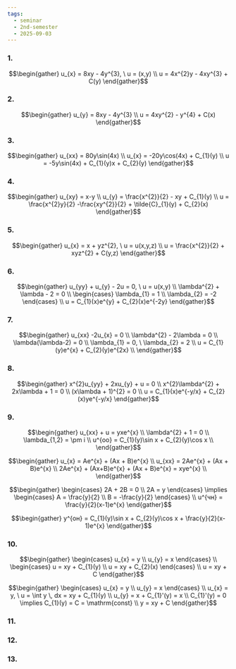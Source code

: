 ```yaml
---
tags:
  - seminar
  - 2nd-semester
  - 2025-09-03
---
```


### 1.

$$\begin{gather}
u_{x} = 8xy - 4y^{3}, \ u = (x,y) \\
u = 4x^{2}y - 4xy^{3} + C(y)
\end{gather}$$

### 2.

$$\begin{gather}
u_{y} = 8xy - 4y^{3} \\
u = 4xy^{2} - y^{4} + C(x)
\end{gather}$$

### 3. 

$$\begin{gather}
u_{xx} = 80y\sin(4x) \\
u_{x} = -20y\cos(4x) + C_{1}(y) \\
u = -5y\sin(4x) + C_{1}(y)x + C_{2}(y)
\end{gather}$$

### 4.

$$\begin{gather}
u_{xy} = x-y \\
u_{y} = \frac{x^{2}}{2} - xy + C_{1}(y) \\
u = \frac{x^{2}y}{2} -\frac{xy^{2}}{2} + \tilde{C}_{1}(y) + C_{2}(x)
\end{gather}$$

### 5.

$$\begin{gather}
u_{x} = x + yz^{2}, \ u = u(x,y,z) \\
u = \frac{x^{2}}{2} + xyz^{2} + C(y,z)
\end{gather}$$

### 6.

$$\begin{gather}
u_{yy} + u_{y} - 2u = 0, \ u = u(x,y) \\
\lambda^{2} + \lambda - 2 = 0 \\
\begin{cases}
\lambda_{1} = 1 \\
\lambda_{2} = -2
\end{cases} \\
u = C_{1}(x)e^{y} + C_{2}(x)e^{-2y}
\end{gather}$$

### 7.

$$\begin{gather}
u_{xx} -2u_{x} = 0 \\
\lambda^{2} - 2\lambda = 0 \\
\lambda(\lambda-2) = 0 \\
\lambda_{1} = 0, \ \lambda_{2} = 2 \\
u = C_{1}(y)e^{x} + C_{2}(y)e^{2x} \\
\end{gather}$$

### 8.

$$\begin{gather}
x^{2}u_{yy} + 2xu_{y} + u = 0 \\
x^{2}\lambda^{2} + 2x\lambda + 1 = 0 \\
(x\lambda + 1)^{2} = 0 \\
u = C_{1}(x)e^{-y/x} + C_{2}(x)ye^{-y/x}
\end{gather}$$

### 9.

$$\begin{gather}
u_{xx} + u = yxe^{x} \\
\lambda^{2} + 1 = 0 \\
\lambda_{1,2} = \pm i \\
u^{оо} = C_{1}(y)\sin x + C_{2}(y)\cos x \\
\end{gather}$$

$$\begin{gather}
u_{x} = Ae^{x} + (Ax + B)e^{x} \\
u_{xx} = 2Ae^{x} + (Ax + B)e^{x} \\
2Ae^{x} + (Ax+B)e^{x} + (Ax + B)e^{x} = xye^{x} \\
\end{gather}$$

$$\begin{gather}
\begin{cases}
2A + 2B = 0 \\
2A = y
\end{cases} \implies \begin{cases}
A = \frac{y}{2} \\
B = -\frac{y}{2}
\end{cases} \\
u^{чн} = \frac{y}{2}(x-1)e^{x}
\end{gather}$$

$$\begin{gather}
y^{он} = C_{1}(y)\sin x + C_{2}(y)\cos x + \frac{y}{2}(x-1)e^{x}
\end{gather}$$

### 10.

$$\begin{gather}
\begin{cases}
u_{x} = y \\
u_{y} = x
\end{cases} \\
\begin{cases}
u = xy + C_{1}(y) \\
u = xy + C_{2}(x)
\end{cases} \\
u = xy + C
\end{gather}$$

$$\begin{gather}
\begin{cases}
u_{x} = y \\
u_{y} = x
\end{cases} \\
u_{x} = y, \ u = \int y \, dx  = xy + C_{1}(y) \\
u_{y} = x + C_{1}'(y) = x \\
C_{1}'(y) = 0 \implies C_{1}(y) = C = \mathrm{const} \\
y = xy + C
\end{gather}$$

### 11.



### 12.



### 13.


